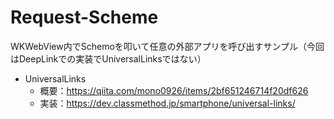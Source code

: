 # Request-Scheme
WKWebView内でSchemoを叩いて任意の外部アプリを呼び出すサンプル（今回はDeepLinkでの実装でUniversalLinksではない）
+ UniversalLinks
	+ 概要：https://qiita.com/mono0926/items/2bf651246714f20df626
	+ 実装：https://dev.classmethod.jp/smartphone/universal-links/
